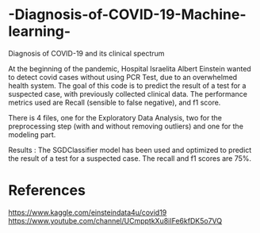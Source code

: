 # -Diagnosis-of-COVID-19-Machine-learning-
 Diagnosis of COVID-19 and its clinical spectrum

At the beginning of the pandemic, Hospital Israelita Albert Einstein wanted to detect covid cases without using PCR Test, due to an overwhelmed health system.
The goal of this code is to predict the result of a test for a suspected case, with previously collected clinical data.
The performance metrics used are Recall (sensible to false negative), and f1 score. 

There is 4 files, one for the Exploratory Data Analysis, two for the preprocessing step (with and without removing outliers) and one for the modeling part. 


Results : The SGDClassifier model has been used and optimized to predict the result of a test for a suspected case.
The recall and f1 scores are 75%.

# References
https://www.kaggle.com/einsteindata4u/covid19
https://www.youtube.com/channel/UCmpptkXu8iIFe6kfDK5o7VQ
